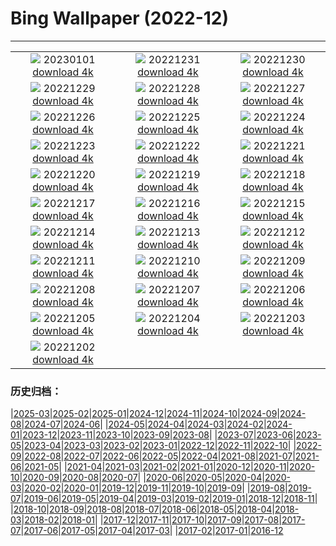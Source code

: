 # Bing Wallpaper (2022-12)
**************
| | | |
| :----: | :----: | :----: |
| ![](https://www.bing.com/th?id=OHR.NorwayNYD_IT-IT5778701679_1920x1080.jpg) 20230101 [download 4k](https://www.bing.com/th?id=OHR.NorwayNYD_IT-IT5778701679_UHD.jpg) | ![](https://www.bing.com/th?id=OHR.SydneyNYE_IT-IT6506933532_1920x1080.jpg) 20221231 [download 4k](https://www.bing.com/th?id=OHR.SydneyNYE_IT-IT6506933532_UHD.jpg) | ![](https://www.bing.com/th?id=OHR.ChalkRock_IT-IT6238441928_1920x1080.jpg) 20221230 [download 4k](https://www.bing.com/th?id=OHR.ChalkRock_IT-IT6238441928_UHD.jpg) |
| ![](https://www.bing.com/th?id=OHR.ButterflyEffect_IT-IT0343358524_1920x1080.jpg) 20221229 [download 4k](https://www.bing.com/th?id=OHR.ButterflyEffect_IT-IT0343358524_UHD.jpg) | ![](https://www.bing.com/th?id=OHR.ChiesaBianca_IT-IT9675445018_1920x1080.jpg) 20221228 [download 4k](https://www.bing.com/th?id=OHR.ChiesaBianca_IT-IT9675445018_UHD.jpg) | ![](https://www.bing.com/th?id=OHR.BlueLagoon_IT-IT9471498252_1920x1080.jpg) 20221227 [download 4k](https://www.bing.com/th?id=OHR.BlueLagoon_IT-IT9471498252_UHD.jpg) |
| ![](https://www.bing.com/th?id=OHR.BeverleyWestwood_IT-IT0679247623_1920x1080.jpg) 20221226 [download 4k](https://www.bing.com/th?id=OHR.BeverleyWestwood_IT-IT0679247623_UHD.jpg) | ![](https://www.bing.com/th?id=OHR.ChristmasSouvenir_IT-IT0848440628_1920x1080.jpg) 20221225 [download 4k](https://www.bing.com/th?id=OHR.ChristmasSouvenir_IT-IT0848440628_UHD.jpg) | ![](https://www.bing.com/th?id=OHR.AmalgaTree_IT-IT0809820895_1920x1080.jpg) 20221224 [download 4k](https://www.bing.com/th?id=OHR.AmalgaTree_IT-IT0809820895_UHD.jpg) |
| ![](https://www.bing.com/th?id=OHR.GentooGrievances_IT-IT0883289561_1920x1080.jpg) 20221223 [download 4k](https://www.bing.com/th?id=OHR.GentooGrievances_IT-IT0883289561_UHD.jpg) | ![](https://www.bing.com/th?id=OHR.TreeGaleriesLafayette_IT-IT0929395790_1920x1080.jpg) 20221222 [download 4k](https://www.bing.com/th?id=OHR.TreeGaleriesLafayette_IT-IT0929395790_UHD.jpg) | ![](https://www.bing.com/th?id=OHR.SolarHalo_IT-IT0961261003_1920x1080.jpg) 20221221 [download 4k](https://www.bing.com/th?id=OHR.SolarHalo_IT-IT0961261003_UHD.jpg) |
| ![](https://www.bing.com/th?id=OHR.PalaceBelvedere_IT-IT0751759087_1920x1080.jpg) 20221220 [download 4k](https://www.bing.com/th?id=OHR.PalaceBelvedere_IT-IT0751759087_UHD.jpg) | ![](https://www.bing.com/th?id=OHR.WinterberryBush_IT-IT0716746142_1920x1080.jpg) 20221219 [download 4k](https://www.bing.com/th?id=OHR.WinterberryBush_IT-IT0716746142_UHD.jpg) | ![](https://www.bing.com/th?id=OHR.SouthBeach_IT-IT0596404454_1920x1080.jpg) 20221218 [download 4k](https://www.bing.com/th?id=OHR.SouthBeach_IT-IT0596404454_UHD.jpg) |
| ![](https://www.bing.com/th?id=OHR.GlacierGoats_IT-IT2530415589_1920x1080.jpg) 20221217 [download 4k](https://www.bing.com/th?id=OHR.GlacierGoats_IT-IT2530415589_UHD.jpg) | ![](https://www.bing.com/th?id=OHR.RoeTrentino_IT-IT7379688058_1920x1080.jpg) 20221216 [download 4k](https://www.bing.com/th?id=OHR.RoeTrentino_IT-IT7379688058_UHD.jpg) | ![](https://www.bing.com/th?id=OHR.Borovets_IT-IT8730463198_1920x1080.jpg) 20221215 [download 4k](https://www.bing.com/th?id=OHR.Borovets_IT-IT8730463198_UHD.jpg) |
| ![](https://www.bing.com/th?id=OHR.TangleCreekFalls_IT-IT9219346526_1920x1080.jpg) 20221214 [download 4k](https://www.bing.com/th?id=OHR.TangleCreekFalls_IT-IT9219346526_UHD.jpg) | ![](https://www.bing.com/th?id=OHR.InstagramHallstatt_IT-IT9185258654_1920x1080.jpg) 20221213 [download 4k](https://www.bing.com/th?id=OHR.InstagramHallstatt_IT-IT9185258654_UHD.jpg) | ![](https://www.bing.com/th?id=OHR.PoinsettiaDay_IT-IT9265095984_1920x1080.jpg) 20221212 [download 4k](https://www.bing.com/th?id=OHR.PoinsettiaDay_IT-IT9265095984_UHD.jpg) |
| ![](https://www.bing.com/th?id=OHR.BuchsteinRossstein_IT-IT9149911592_1920x1080.jpg) 20221211 [download 4k](https://www.bing.com/th?id=OHR.BuchsteinRossstein_IT-IT9149911592_UHD.jpg) | ![](https://www.bing.com/th?id=OHR.SaltDesert_IT-IT9073772444_1920x1080.jpg) 20221210 [download 4k](https://www.bing.com/th?id=OHR.SaltDesert_IT-IT9073772444_UHD.jpg) | ![](https://www.bing.com/th?id=OHR.NorwayMuskox_IT-IT9113986240_1920x1080.jpg) 20221209 [download 4k](https://www.bing.com/th?id=OHR.NorwayMuskox_IT-IT9113986240_UHD.jpg) |
| ![](https://www.bing.com/th?id=OHR.FlorenceAerial_IT-IT8986104712_1920x1080.jpg) 20221208 [download 4k](https://www.bing.com/th?id=OHR.FlorenceAerial_IT-IT8986104712_UHD.jpg) | ![](https://www.bing.com/th?id=OHR.TeatroScalaMilan_IT-IT9016689098_1920x1080.jpg) 20221207 [download 4k](https://www.bing.com/th?id=OHR.TeatroScalaMilan_IT-IT9016689098_UHD.jpg) | ![](https://www.bing.com/th?id=OHR.StNick_IT-IT8878121546_1920x1080.jpg) 20221206 [download 4k](https://www.bing.com/th?id=OHR.StNick_IT-IT8878121546_UHD.jpg) |
| ![](https://www.bing.com/th?id=OHR.GreatEgret_IT-IT8835587032_1920x1080.jpg) 20221205 [download 4k](https://www.bing.com/th?id=OHR.GreatEgret_IT-IT8835587032_UHD.jpg) | ![](https://www.bing.com/th?id=OHR.KilimanjaroElephants_IT-IT8791759979_1920x1080.jpg) 20221204 [download 4k](https://www.bing.com/th?id=OHR.KilimanjaroElephants_IT-IT8791759979_UHD.jpg) | ![](https://www.bing.com/th?id=OHR.GranParadiso100th_IT-IT3890893654_1920x1080.jpg) 20221203 [download 4k](https://www.bing.com/th?id=OHR.GranParadiso100th_IT-IT3890893654_UHD.jpg) |
| ![](https://www.bing.com/th?id=OHR.BraidedRiverDelta_IT-IT2768338729_1920x1080.jpg) 20221202 [download 4k](https://www.bing.com/th?id=OHR.BraidedRiverDelta_IT-IT2768338729_UHD.jpg) |  |  |

### 历史归档：

|[2025-03](bing/2025-03/2025-03.md)|[2025-02](bing/2025-02/2025-02.md)|[2025-01](bing/2025-01/2025-01.md)|[2024-12](bing/2024-12/2024-12.md)|[2024-11](bing/2024-11/2024-11.md)|[2024-10](bing/2024-10/2024-10.md)|[2024-09](bing/2024-09/2024-09.md)|[2024-08](bing/2024-08/2024-08.md)|[2024-07](bing/2024-07/2024-07.md)|[2024-06](bing/2024-06/2024-06.md)|
|[2024-05](bing/2024-05/2024-05.md)|[2024-04](bing/2024-04/2024-04.md)|[2024-03](bing/2024-03/2024-03.md)|[2024-02](bing/2024-02/2024-02.md)|[2024-01](bing/2024-01/2024-01.md)|[2023-12](bing/2023-12/2023-12.md)|[2023-11](bing/2023-11/2023-11.md)|[2023-10](bing/2023-10/2023-10.md)|[2023-09](bing/2023-09/2023-09.md)|[2023-08](bing/2023-08/2023-08.md)|
|[2023-07](bing/2023-07/2023-07.md)|[2023-06](bing/2023-06/2023-06.md)|[2023-05](bing/2023-05/2023-05.md)|[2023-04](bing/2023-04/2023-04.md)|[2023-03](bing/2023-03/2023-03.md)|[2023-02](bing/2023-02/2023-02.md)|[2023-01](bing/2023-01/2023-01.md)|[2022-12](bing/2022-12/2022-12.md)|[2022-11](bing/2022-11/2022-11.md)|[2022-10](bing/2022-10/2022-10.md)|
|[2022-09](bing/2022-09/2022-09.md)|[2022-08](bing/2022-08/2022-08.md)|[2022-07](bing/2022-07/2022-07.md)|[2022-06](bing/2022-06/2022-06.md)|[2022-05](bing/2022-05/2022-05.md)|[2022-04](bing/2022-04/2022-04.md)|[2021-08](bing/2021-08/2021-08.md)|[2021-07](bing/2021-07/2021-07.md)|[2021-06](bing/2021-06/2021-06.md)|[2021-05](bing/2021-05/2021-05.md)|
|[2021-04](bing/2021-04/2021-04.md)|[2021-03](bing/2021-03/2021-03.md)|[2021-02](bing/2021-02/2021-02.md)|[2021-01](bing/2021-01/2021-01.md)|[2020-12](bing/2020-12/2020-12.md)|[2020-11](bing/2020-11/2020-11.md)|[2020-10](bing/2020-10/2020-10.md)|[2020-09](bing/2020-09/2020-09.md)|[2020-08](bing/2020-08/2020-08.md)|[2020-07](bing/2020-07/2020-07.md)|
|[2020-06](bing/2020-06/2020-06.md)|[2020-05](bing/2020-05/2020-05.md)|[2020-04](bing/2020-04/2020-04.md)|[2020-03](bing/2020-03/2020-03.md)|[2020-02](bing/2020-02/2020-02.md)|[2020-01](bing/2020-01/2020-01.md)|[2019-12](bing/2019-12/2019-12.md)|[2019-11](bing/2019-11/2019-11.md)|[2019-10](bing/2019-10/2019-10.md)|[2019-09](bing/2019-09/2019-09.md)|
|[2019-08](bing/2019-08/2019-08.md)|[2019-07](bing/2019-07/2019-07.md)|[2019-06](bing/2019-06/2019-06.md)|[2019-05](bing/2019-05/2019-05.md)|[2019-04](bing/2019-04/2019-04.md)|[2019-03](bing/2019-03/2019-03.md)|[2019-02](bing/2019-02/2019-02.md)|[2019-01](bing/2019-01/2019-01.md)|[2018-12](bing/2018-12/2018-12.md)|[2018-11](bing/2018-11/2018-11.md)|
|[2018-10](bing/2018-10/2018-10.md)|[2018-09](bing/2018-09/2018-09.md)|[2018-08](bing/2018-08/2018-08.md)|[2018-07](bing/2018-07/2018-07.md)|[2018-06](bing/2018-06/2018-06.md)|[2018-05](bing/2018-05/2018-05.md)|[2018-04](bing/2018-04/2018-04.md)|[2018-03](bing/2018-03/2018-03.md)|[2018-02](bing/2018-02/2018-02.md)|[2018-01](bing/2018-01/2018-01.md)|
|[2017-12](bing/2017-12/2017-12.md)|[2017-11](bing/2017-11/2017-11.md)|[2017-10](bing/2017-10/2017-10.md)|[2017-09](bing/2017-09/2017-09.md)|[2017-08](bing/2017-08/2017-08.md)|[2017-07](bing/2017-07/2017-07.md)|[2017-06](bing/2017-06/2017-06.md)|[2017-05](bing/2017-05/2017-05.md)|[2017-04](bing/2017-04/2017-04.md)|[2017-03](bing/2017-03/2017-03.md)|
|[2017-02](bing/2017-02/2017-02.md)|[2017-01](bing/2017-01/2017-01.md)|[2016-12](bing/2016-12/2016-12.md)